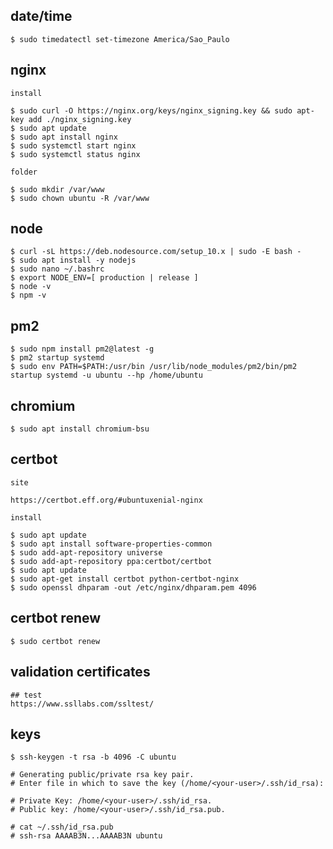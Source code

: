 ## date/time

    $ sudo timedatectl set-timezone America/Sao_Paulo

## nginx
    
    install
    
    $ sudo curl -O https://nginx.org/keys/nginx_signing.key && sudo apt-key add ./nginx_signing.key
    $ sudo apt update
    $ sudo apt install nginx
    $ sudo systemctl start nginx
    $ sudo systemctl status nginx
    
    folder
    
    $ sudo mkdir /var/www
    $ sudo chown ubuntu -R /var/www

## node

    $ curl -sL https://deb.nodesource.com/setup_10.x | sudo -E bash -
    $ sudo apt install -y nodejs
    $ sudo nano ~/.bashrc
    $ export NODE_ENV=[ production | release ]
    $ node -v
    $ npm -v

## pm2

    $ sudo npm install pm2@latest -g
    $ pm2 startup systemd
    $ sudo env PATH=$PATH:/usr/bin /usr/lib/node_modules/pm2/bin/pm2 startup systemd -u ubuntu --hp /home/ubuntu

## chromium

    $ sudo apt install chromium-bsu

## certbot

    site
    
    https://certbot.eff.org/#ubuntuxenial-nginx

    install
        
    $ sudo apt update
    $ sudo apt install software-properties-common
    $ sudo add-apt-repository universe
    $ sudo add-apt-repository ppa:certbot/certbot
    $ sudo apt update
    $ sudo apt-get install certbot python-certbot-nginx
    $ sudo openssl dhparam -out /etc/nginx/dhparam.pem 4096

## certbot renew

    $ sudo certbot renew

## validation certificates

    ## test
    https://www.ssllabs.com/ssltest/
    
## keys

    $ ssh-keygen -t rsa -b 4096 -C ubuntu

    # Generating public/private rsa key pair.
    # Enter file in which to save the key (/home/<your-user>/.ssh/id_rsa):

    # Private Key: /home/<your-user>/.ssh/id_rsa.
    # Public key: /home/<your-user>/.ssh/id_rsa.pub.

    # cat ~/.ssh/id_rsa.pub
    # ssh-rsa AAAAB3N...AAAAB3N ubuntu
